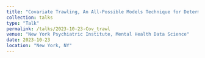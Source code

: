 ```yaml
---
title: "Covariate Trawling, An All-Possible Models Technique for Determining Impact of Covariate Inclusion"
collection: talks
type: "Talk"
permalink: /talks/2023-10-23-Cov_trawl
venue: "New York Psychiatric Institute, Mental Health Data Science"
date: 2023-10-23
location: "New York, NY"
---
```

